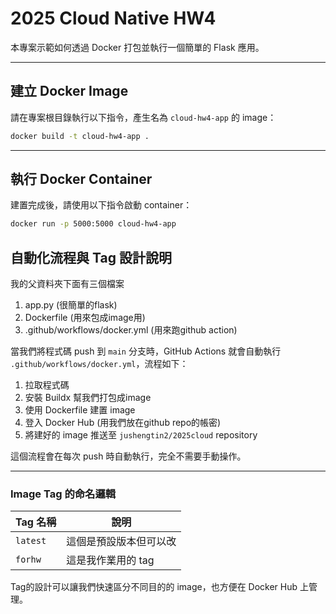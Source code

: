# 2025 Cloud Native HW4

本專案示範如何透過 Docker 打包並執行一個簡單的 Flask 應用。

---

## 建立 Docker Image

請在專案根目錄執行以下指令，產生名為 `cloud-hw4-app` 的 image：

```bash
docker build -t cloud-hw4-app .
```
---

## 執行 Docker Container

建置完成後，請使用以下指令啟動 container：

```bash
docker run -p 5000:5000 cloud-hw4-app
```

##  自動化流程與 Tag 設計說明
我的父資料夾下面有三個檔案
1. app.py (很簡單的flask)
2. Dockerfile (用來包成image用)
3. .github/workflows/docker.yml (用來跑github action)

當我們將程式碼 push 到 `main` 分支時，GitHub Actions 就會自動執行 `.github/workflows/docker.yml`，流程如下：

1. 拉取程式碼
2. 安裝 Buildx 幫我們打包成image
3. 使用 Dockerfile 建置 image
4. 登入 Docker Hub (用我們放在github repo的帳密)
5. 將建好的 image 推送至 `jushengtin2/2025cloud` repository

這個流程會在每次 push 時自動執行，完全不需要手動操作。

---

###  Image Tag 的命名邏輯

| Tag 名稱 | 說明 |
|----------|------|
| `latest` | 這個是預設版本但可以改 |
| `forhw`  | 這是我作業用的 tag |


Tag的設計可以讓我們快速區分不同目的的 image，也方便在 Docker Hub 上管理。